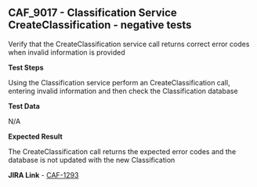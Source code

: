 ## CAF_9017 - Classification Service CreateClassification - negative tests ##

Verify that the CreateClassification service call returns correct error codes when invalid information is provided

**Test Steps**

Using the Classification service perform an CreateClassification call, entering invalid information and then check the Classification database

**Test Data**

N/A

**Expected Result**

The CreateClassification call returns the expected error codes and the database is not updated with the new Classification

**JIRA Link** - [CAF-1293](https://jira.autonomy.com/browse/CAF-1293)


